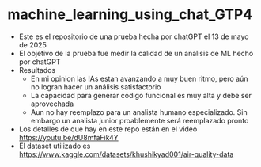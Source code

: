 # machine_learning_using_chat_GTP4


- Este es el repositorio de una prueba hecha por chatGPT el 13 de mayo de 2025
- El objetivo de la prueba fue medir la calidad de un analisis de ML hecho por chatGPT
- Resultados
  - En mi opinion las IAs estan avanzando a muy buen ritmo, pero aún no logran hacer un análisis satisfactorio
  - La capacidad para generar código funcional es muy alta y debe ser aprovechada
  - Aun no hay reemplazo para un analista humano especializado. Sin embargo un analista junior proablemente será reemplazado pronto
- Los detalles de que hay en este repo están en el video https://youtu.be/dU8mfaFik4Y  
- El dataset utilizado es https://www.kaggle.com/datasets/khushikyad001/air-quality-data
